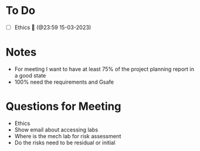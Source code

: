 # To Do
- [ ] Ethics 📅 (@23:59 15-03-2023)

# Notes
- For meeting I want to have at least 75% of the project planning report in a good state
- 100% need the requirements and Gsafe

# Questions for Meeting
- Ethics
- Show email about accessing labs
- Where is the mech lab for risk assessment
- Do the risks need to be residual or initial 